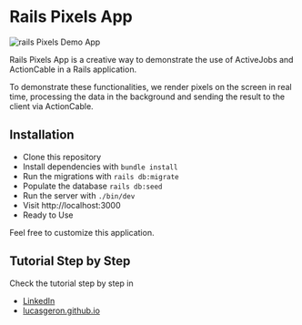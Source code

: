 # Rails Pixels App

![rails Pixels Demo App](https://i.ibb.co/WWj82Tx/20230910-183055.gif)

Rails Pixels App is a creative way to demonstrate the use of ActiveJobs and ActionCable in a Rails application.

To demonstrate these functionalities, we render pixels on the screen in real time, processing the data in the background and sending the result to the client via ActionCable.

## Installation
  - Clone this repository
  - Install dependencies with `bundle install`
  - Run the migrations with `rails db:migrate`
  - Populate the database `rails db:seed`
  - Run the server with `./bin/dev`	
  - Visit http://localhost:3000
  - Ready to Use

Feel free to customize this application.

## Tutorial Step by Step

Check the tutorial step by step in 
- [LinkedIn]()
- [lucasgeron.github.io]()
